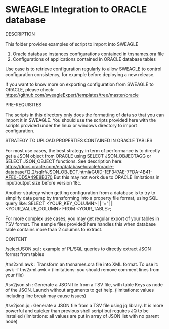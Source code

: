 # SWEAGLE Integration to ORACLE database
DESCRIPTION

This folder provides examples of script to import into SWEAGLE
1. Oracle database instances configurations contained in tnsnames.ora file
2. Configurations of applications contained in ORACLE database tables

Use case is to retrieve configuration regularly to allow SWEAGLE to control configuration consistency, for example before deploying a new release.

If you want to know more on exporting configuration from SWEAGLE to ORACLE, please check:
https://github.com/sweagleExpert/templates/tree/master/oracle


PRE-REQUISITES

The scripts in this directory only does the formatting of data so that you can import it in SWEAGLE.
You should use the scripts provided here with the scripts provided under the linux or windows directory to import configuration.


STRATEGY TO UPLOAD PROPERTIES CONTAINED IN ORACLE TABLES

For most use cases, the best strategy in term of performance is to directly get a JSON object from ORACLE using SELECT JSON_OBJECTAGG or SELECT JSON_OBJECT functions.
See description here: https://docs.oracle.com/en/database/oracle/oracle-database/12.2/sqlrf/JSON_OBJECT.html#GUID-1EF347AE-7FDA-4B41-AFE0-DD5A49E8B370
But this may not work due to ORACLE limitations in input/output size before version 18c.

Another strategy when getting configuration from a database is to try to simplify data pump by transforming into a property file format, using SQL query like:
SELECT <YOUR_KEY_COLUMN> || '=' || <YOUR_VALUE_COLUMN> FROM <YOUR_TABLE>;

For more complex use cases, you may get regular export of your tables in TSV format.
The sample files provided here handles this when database table contains more than 2 columns to extract.

CONTENT

/selectJSON.sql : example of PL/SQL queries to directly extract JSON format from tables

/tns2xml.awk : Transform an tnsnames.ora file into XML format.
To use it: awk -f tns2xml.awk <your tns file> > <your target xml file>
(limitations: you should remove comment lines from your file)

/tsv2json.sh : Generate a JSON file from a TSV file, with table Keys as node of the JSON. Launch without arguments to get help.
(limitations: values including line break may cause issues)

/tsv2json.jq : Generate a JSON file from a TSV file using jq library. It is more powerful and quicker than previous shell script but requires JQ to be installed
(limitations: all values are put in array of JSON list with no parent node)
